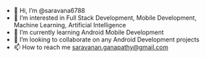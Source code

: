 - 👋 Hi, I’m @saravana6788
- 👀 I’m interested in Full Stack Development, Mobile Development, Machine Learning, Artificial Intelligence
- 🌱 I’m currently learning Android Mobile Development
- 💞️ I’m looking to collaborate on any Android Development projects
- 📫 How to reach me saravanan.ganapathy@gmail.com

<!---
saravana6788/saravana6788 is a ✨ special ✨ repository because its `README.md` (this file) appears on your GitHub profile.
You can click the Preview link to take a look at your changes.
--->

